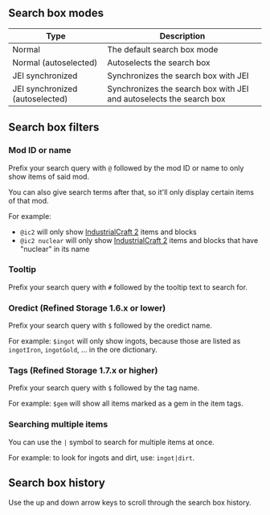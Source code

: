 ## Search box modes
|Type|Description|
|----|-------|
|Normal|The default search box mode|
|Normal (autoselected)|Autoselects the search box|
|JEI synchronized|Synchronizes the search box with JEI|
|JEI synchronized (autoselected)|Synchronizes the search box with JEI and autoselects the search box|

## Search box filters
### Mod ID or name
Prefix your search query with `@` followed by the mod ID or name to only show items of said mod.

You can also give search terms after that, so it'll only display certain items of that mod.

For example:

- `@ic2` will only show [IndustrialCraft 2](https://minecraft.curseforge.com/projects/industrial-craft) items and blocks
- `@ic2 nuclear` will only show [IndustrialCraft 2](https://minecraft.curseforge.com/projects/industrial-craft) items and blocks that have "nuclear" in its name

### Tooltip
Prefix your search query with `#` followed by the tooltip text to search for.

### Oredict (Refined Storage 1.6.x or lower)
Prefix your search query with `$` followed by the oredict name.

For example: `$ingot` will only show ingots, because those are listed as `ingotIron`, `ingotGold`, ... in the ore dictionary.

### Tags (Refined Storage 1.7.x or higher)
Prefix your search query with `$` followed by the tag name.

For example: `$gem` will show all items marked as a gem in the item tags.

### Searching multiple items
You can use the `|` symbol to search for multiple items at once.

For example: to look for ingots and dirt, use: `ingot|dirt`.

## Search box history
Use the up and down arrow keys to scroll through the search box history.